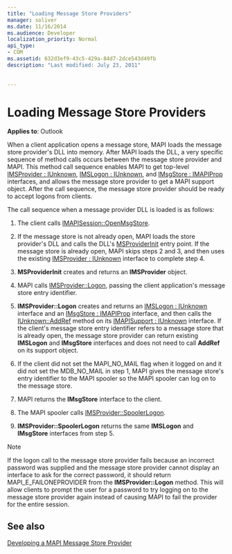 ```yaml
---
title: "Loading Message Store Providers"
manager: soliver
ms.date: 11/16/2014
ms.audience: Developer
localization_priority: Normal
api_type:
- COM
ms.assetid: 632d3ef9-43c5-429a-84d7-2dce543d49fb
description: "Last modified: July 23, 2011"
 
 
---
```


# Loading Message Store Providers

  
  
**Applies to**: Outlook 
  
When a client application opens a message store, MAPI loads the message store provider's DLL into memory. After MAPI loads the DLL, a very specific sequence of method calls occurs between the message store provider and MAPI. This method call sequence enables MAPI to get top-level [IMSProvider : IUnknown](imsprovideriunknown.md), [IMSLogon : IUnknown](imslogoniunknown.md), and [IMsgStore : IMAPIProp](imsgstoreimapiprop.md) interfaces, and allows the message store provider to get a MAPI support object. After the call sequence, the message store provider should be ready to accept logons from clients. 
  
The call sequence when a message provider DLL is loaded is as follows:
  
1. The client calls [IMAPISession::OpenMsgStore](imapisession-openmsgstore.md).
    
2. If the message store is not already open, MAPI loads the store provider's DLL and calls the DLL's [MSProviderInit](msproviderinit.md) entry point. If the message store is already open, MAPI skips steps 2 and 3, and then uses the existing [IMSProvider : IUnknown](imsprovideriunknown.md) interface to complete step 4. 
    
3. **MSProviderInit** creates and returns an **IMSProvider** object. 
    
4. MAPI calls [IMSProvider::Logon](imsprovider-logon.md), passing the client application's message store entry identifier.
    
5. **IMSProvider::Logon** creates and returns an [IMSLogon : IUnknown](imslogoniunknown.md) interface and an [IMsgStore : IMAPIProp](imsgstoreimapiprop.md) interface, and then calls the [IUnknown::AddRef](http://msdn.microsoft.com/library/b4316efd-73d4-4995-b898-8025a316ba63%28Office.15%29.aspx) method on its [IMAPISupport : IUnknown](imapisupportiunknown.md) interface. If the client's message store entry identifier refers to a message store that is already open, the message store provider can return existing **IMSLogon** and **IMsgStore** interfaces and does not need to call **AddRef** on its support object. 
    
6. If the client did not set the MAPI_NO_MAIL flag when it logged on and it did not set the MDB_NO_MAIL in step 1, MAPI gives the message store's entry identifier to the MAPI spooler so the MAPI spooler can log on to the message store.
    
7. MAPI returns the **IMsgStore** interface to the client. 
    
8. The MAPI spooler calls [IMSProvider::SpoolerLogon](imsprovider-spoolerlogon.md).
    
9. **IMSProvider::SpoolerLogon** returns the same **IMSLogon** and **IMsgStore** interfaces from step 5. 
    
> [!NOTE]
> If the logon call to the message store provider fails because an incorrect password was supplied and the message store provider cannot display an interface to ask for the correct password, it should return MAPI_E_FAILONEPROVIDER from the **IMSProvider::Logon** method. This will allow clients to prompt the user for a password to try logging on to the message store provider again instead of causing MAPI to fail the provider for the entire session. 
  
## See also



[Developing a MAPI Message Store Provider](developing-a-mapi-message-store-provider.md)

